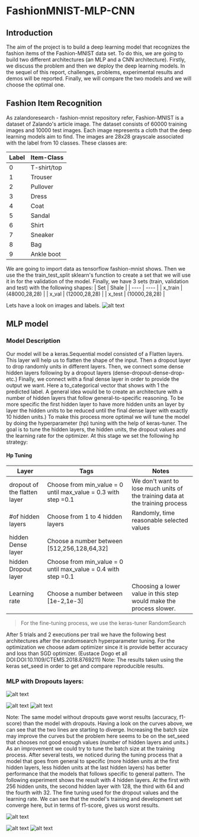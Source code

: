 # FashionMNIST-MLP-CNN

## Introduction
The aim of the project is to build a deep learning model that recognizes the fashion items of the Fashion-MNIST data set. To do this, we are going to build two different architectures (an MLP and a CNN architecture). Firstly, we discuss the problem and then we deploy the deep learning models. In the sequel of this report, challenges, problems, experimental results and demos will be reported. Finally, we will compare the two models and we will choose the optimal one.

## Fashion Item Recognition
As zalandoresearch - fashion-mnist repository refer, Fashion-MNIST is a dataset of Zalando's article image. The dataset consists of 60000 training images and 10000 test images. Each image represents a cloth that the deep learning models aim to find. The images are 28x28 grayscale associated with the label from 10 classes. These classes are:

|Label  | Item-Class|
| ----- | -----|
|0 |	T-shirt/top |
|1 |	Trouser |
|2 |	Pullover |
|3 |	Dress |
|4 |	Coat |
|5 |	Sandal |
|6 |	Shirt |
|7 |	Sneaker |
|8 |	Bag |
|9 |	Ankle boot |

We are going to import data as tensorflow fashion-mnist shows. Then we use the the train_test_split sklearn's function to create a set that we will use it in for the validation of the model. Finally, we have 3 sets (train, validation and test) with the following shapes:
| Set | Shale |
| ---- | ---- |
| x_train | (48000,28,28) |
| x_val | (12000,28,28) |
| x_test | (10000,28,28) |

Lets have a look on images and labels.
![alt text](https://github.com/anmatrapazis/FashionMNIST-MLP-CNN/blob/main/im1.png)

## MLP model
### Model Description
Our model will be a keras.Sequential model consisted of a Flatten layers. This layer will help us to flatten the shape of the input. Then a dropout layer to drop randomly units in different layers. Then, we connect some dense hidden layers following by a dropout layers (dense-dropout-dense-drop-etc.) Finally, we connect with a final dense layer in order to provide the output we want. Here a to_categorical vector that shows with 1 the predicted label. A general idea would be to create an architecture with a number of hidden layers that follow general-to-specific reasoning. To be more specific the first hidden layer to have more hidden units an layer by layer the hidden units to be reduced until the final dense layer with exactly 10 hidden units.)  To make this process more optimal we will tune the model by doing the hyperparameter (hp) tuning with the help of keras-tuner. The goal is to tune the hidden layers, the hidden units, the dropout values and the learning rate for the optimizer.
At this stage we set the following hp strategy:
#### Hp Tuning
|Layer | Tags | Notes|
|----|----|----|
| dropout of the flatten layer| Choose from min_value = 0 until max_value = 0.3 with step =0.1 | We don't want to lose much units of the training data at the training process |
| #of hidden layers | Choose from 1 to 4 hidden layers | Randomly, time reasonable selected values
| hidden Dense layer | Choose a number between [512,256,128,64,32] | |
| hidden Dropout layer | Choose from min_value = 0 until max_value = 0.4 with step =0.1| |
| Learning rate | Choose a number between [1e-2,1e-3] | Choosing a lower value in this step would make the process slower. |

> For the fine-tuning process, we use the keras-tuner RandomSearch

After 5 trials and 2 executions per trail we have the following best architectures after the randomsearch hyperparameter tuning.  For the optimization we choose adam optimizer since it is provide better accuracy and loss than SGD optimizer. (Eustace Dogo et all DOI:DOI:10.1109/CTEMS.2018.8769211)
Note: The results taken using the keras set_seed in order to get and compare reproducible results.

### MLP with Dropouts layers:
![alt text](https://github.com/anmatrapazis/FashionMNIST-MLP-CNN/blob/main/im2.png) 

![alt text](https://github.com/anmatrapazis/FashionMNIST-MLP-CNN/blob/main/im3.png) ![alt text](https://github.com/anmatrapazis/FashionMNIST-MLP-CNN/blob/main/im4.png)

Note: The same model without dropouts gave worst results (accuracy, f1-score) than the model with dropouts. 
Having a look on the curves above, we can see that the two lines are starting to diverge. Increasing the batch size may improve the curves but the problem here seems to be on the set_seed that chooses not good enough values (number of hidden layers and units.) As an improvement we could try to tune the batch size at the training process. After several tests, we noticed during the tuning process that a model that goes from general to specific (more hidden units at the first hidden layers, less hidden units at the last hidden layers) has better performance that the models that follows specific to general pattern. The following experiment shows the result with 4 hidden layers. At the first with 256 hidden units, the second hidden layer with 128, the third with 64 and the fourth with 32. The fine tuning used for the dropout values and the learning rate. We can see that the model's training and development set converge here, but in terms of f1-score, gives us worst results. 


![alt text](https://github.com/anmatrapazis/FashionMNIST-MLP-CNN/blob/main/im5.png) 

![alt text](https://github.com/anmatrapazis/FashionMNIST-MLP-CNN/blob/main/im6.png) 
![alt text](https://github.com/anmatrapazis/FashionMNIST-MLP-CNN/blob/main/im7.png) 
